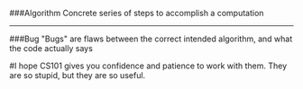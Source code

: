 ###Algorithm
Concrete series of steps to accomplish a computation


----------------

###Bug
"Bugs" are flaws between the correct intended algorithm, and what the code actually says


#I hope CS101 gives you confidence and patience to work with them. They are so stupid, but they are so useful.
